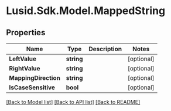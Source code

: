 # Lusid.Sdk.Model.MappedString

## Properties

Name | Type | Description | Notes
------------ | ------------- | ------------- | -------------
**LeftValue** | **string** |  | [optional] 
**RightValue** | **string** |  | [optional] 
**MappingDirection** | **string** |  | [optional] 
**IsCaseSensitive** | **bool** |  | [optional] 

[[Back to Model list]](../README.md#documentation-for-models) [[Back to API list]](../README.md#documentation-for-api-endpoints) [[Back to README]](../README.md)

